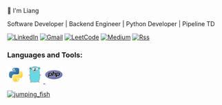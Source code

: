 👋 I'm Liang

Software Developer | Backend Engineer | Python Developer | Pipeline TD


[![LinkedIn](https://img.shields.io/badge/linkedin-%230077B5.svg?style=for-the-badge&logo=linkedin&logoColor=white)](https://linkedin.com/in/liang256)
[![Gmail](https://img.shields.io/badge/Gmail-D14836?style=for-the-badge&logo=gmail&logoColor=white)](mailto:liangyu.chen.dev@gmail.com)
[![LeetCode](https://img.shields.io/badge/LeetCode-000000?style=for-the-badge&logo=LeetCode&logoColor=#d16c06)](https://leetcode.com/moblinfish)
[![Medium](https://img.shields.io/badge/Medium-12100E?style=for-the-badge&logo=medium&logoColor=white)](https://medium.com/%E5%8B%95%E7%95%AB%E5%B8%AB%E8%BD%89%E5%BE%8C%E7%AB%AF%E5%B7%A5%E7%A8%8B%E5%B8%AB%E7%B8%BD%E8%A2%AB%E5%95%8F%E7%82%BA%E4%BB%80%E9%BA%BC%E4%B8%8D%E9%81%B8%E5%89%8D%E7%AB%AF)
[![Rss](https://img.shields.io/badge/rss-F88900?style=for-the-badge&logo=rss&logoColor=white)](https://liang256.github.io)


<h3 align="left">Languages and Tools:</h3>
<p align="left"> <img src="https://raw.githubusercontent.com/devicons/devicon/master/icons/python/python-original.svg" alt="python" width="40" height="40"/> <a href="https://golang.org" target="_blank" rel="noreferrer"> <img src="https://raw.githubusercontent.com/devicons/devicon/master/icons/go/go-original.svg" alt="go" width="40" height="40"/> </a> <a href="https://www.php.net" target="_blank" rel="noreferrer"> <img src="https://raw.githubusercontent.com/devicons/devicon/master/icons/php/php-original.svg" alt="php" width="40" height="40"/> </a> <a href="https://www.python.org" target="_blank" rel="noreferrer"> </a> </p>

[![jumping_fish](https://user-images.githubusercontent.com/23650308/164155527-457a2f08-fea1-4b2f-82ba-679869d728c3.gif)](https://www.instagram.com/afrocrab/)

<!-- 
<p>&nbsp;<img align="center" src="https://github-readme-stats.vercel.app/api?username=n795113&show_icons=true&locale=en" alt="n795113" /></p> 
-->



